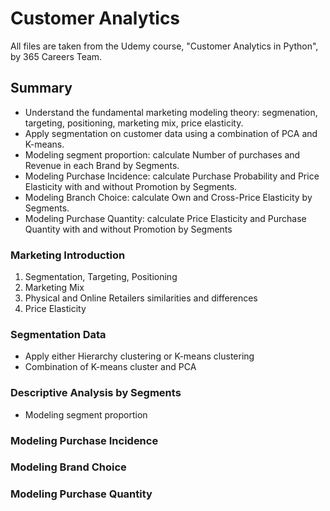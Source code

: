 # Customer Analytics
All files are taken from the Udemy course, "Customer Analytics in Python", by 365 Careers Team.

## Summary
- Understand the fundamental marketing modeling theory: segmenation, targeting, positioning, marketing mix, price elasticity.
- Apply segmentation on customer data using a combination of PCA and K-means.
- Modeling segment proportion: calculate Number of purchases and Revenue in each Brand by Segments.
- Modeling Purchase Incidence: calculate Purchase Probability and Price Elasticity with and without Promotion by Segments.
- Modeling Branch Choice: calculate Own and Cross-Price Elasticity by Segments.
- Modeling Purchase Quantity: calculate Price Elasticity and Purchase Quantity with and without Promotion by Segments

### Marketing Introduction
1. Segmentation, Targeting, Positioning
2. Marketing Mix
3. Physical and Online Retailers similarities and differences
4. Price Elasticity

### Segmentation Data
- Apply either Hierarchy clustering or K-means clustering
- Combination of K-means cluster and PCA

### Descriptive Analysis by Segments
- Modeling segment proportion

### Modeling Purchase Incidence
### Modeling Brand Choice
### Modeling Purchase Quantity
